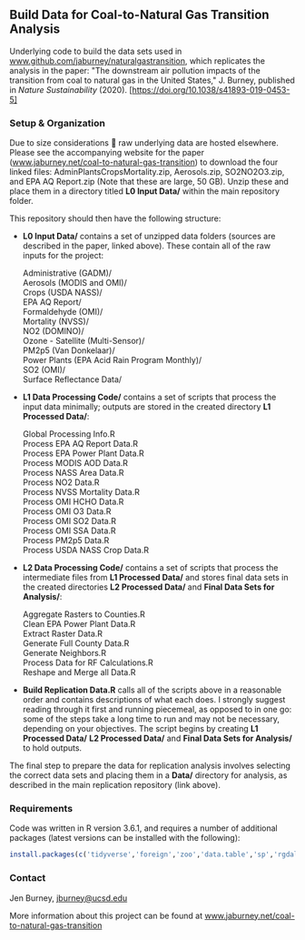 ## Build Data for Coal-to-Natural Gas Transition Analysis

Underlying code to build the data sets used in www.github.com/jaburney/naturalgastransition, which replicates the analysis in the paper: "The downstream air pollution impacts of the transition from coal to natural gas in the United States," J. Burney, published in *Nature Sustainability* (2020). [https://doi.org/10.1038/s41893-019-0453-5]

### Setup & Organization

Due to size considerations :thinking: raw underlying data are hosted elsewhere. Please see the accompanying website for the paper (www.jaburney.net/coal-to-natural-gas-transition) to download the four linked files: AdminPlantsCropsMortality.zip, Aerosols.zip, SO2NO2O3.zip, and EPA AQ Report.zip (Note that these are large, 50 GB). Unzip these and place them in a directory titled **L0 Input Data/** within the main repository folder.

This repository should then have the following structure:

* **L0 Input Data/** contains a set of unzipped data folders (sources are described in the paper, linked above). These contain all of the raw inputs for the project:

   Administrative (GADM)/   
   Aerosols (MODIS and OMI)/   
   Crops (USDA NASS)/   
   EPA AQ Report/   
   Formaldehyde (OMI)/   
   Mortality (NVSS)/   
   NO2 (DOMINO)/   
   Ozone - Satellite (Multi-Sensor)/   
   PM2p5 (Van Donkelaar)/   
   Power Plants (EPA Acid Rain Program Monthly)/   
   SO2 (OMI)/   
   Surface Reflectance Data/   
   
* **L1 Data Processing Code/** contains a set of scripts that process the input data minimally; outputs are stored in the created directory **L1 Processed Data/**:

   Global Processing Info.R   
   Process EPA AQ Report Data.R   
   Process EPA Power Plant Data.R   
   Process MODIS AOD Data.R   
   Process NASS Area Data.R   
   Process NO2 Data.R   
   Process NVSS Mortality Data.R   
   Process OMI HCHO Data.R   
   Process OMI O3 Data.R   
   Process OMI SO2 Data.R   
   Process OMI SSA Data.R   
   Process PM2p5 Data.R   
   Process USDA NASS Crop Data.R   

* **L2 Data Processing Code/** contains a set of scripts that process the intermediate files from **L1 Processed Data/** and stores final data sets in the created directories **L2 Processed Data/** and **Final Data Sets for Analysis/**:

   Aggregate Rasters to Counties.R   
   Clean EPA Power Plant Data.R   
   Extract Raster Data.R   
   Generate Full County Data.R   
   Generate Neighbors.R   
   Process Data for RF Calculations.R   
   Reshape and Merge all Data.R   

* **Build Replication Data.R** calls all of the scripts above in a reasonable order and contains descriptions of what each does. I strongly suggest reading through it first and running piecemeal, as opposed to in one go: some of the steps take a long time to run and may not be necessary, depending on your objectives. The script begins by creating **L1 Processed Data/** **L2 Processed Data/** and **Final Data Sets for Analysis/** to hold outputs.

The final step to prepare the data for replication analysis involves selecting the correct data sets and placing them in a **Data/** directory for analysis, as described in the main replication repository (link above).

### Requirements

Code was written in R version 3.6.1, and requires a number of additional packages (latest versions can be installed with the following):

```R
install.packages(c('tidyverse','foreign','zoo','data.table','sp','rgdal','raster','spdep','rgeos','GISTools','rworldmap','Matrix.utils','velox','ncdf4','lfe','stargazer','RColorBrewer','Cairo','ggpubr'), dependencies = T)
``` 

### Contact

Jen Burney, jburney@ucsd.edu

More information about this project can be found at www.jaburney.net/coal-to-natural-gas-transition

